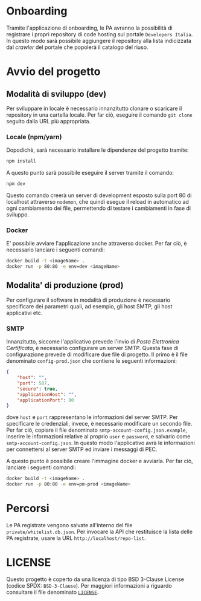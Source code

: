 # Onboarding

Tramite l'applicazione di onboarding, le PA avranno la possibilità di
registrare i propri repository di code hosting sul portale `Developers Italia`.
In questo modo sarà possibile aggiungere il repository alla lista indicizzata
dal *crawler* del portale che popolerà il catalogo del riuso. 

# Avvio del progetto 

## Modalità di sviluppo (dev)

Per sviluppare in locale è necessario innanzitutto clonare o scaricare il
repository in una cartella locale. 
Per far ciò, eseguire il comando `git clone` seguito dalla URL più appropriata.

### Locale (npm/yarn)

Dopodichè, sarà necessario installare le dipendenze del progetto tramite:
```bash
npm install
```
A questo punto sarà possibile eseguire il server tramite il comando:
```bash
npm dev
```
Questo comando creerà un server di development esposto sulla port 80 di
localhost attraverso `nodemon`, che quindi esegue il reload in automatico ad
ogni cambiamento dei file, permettendo di testare i cambiamenti in fase di
sviluppo. 

### Docker

E' possibile avviare l'applicazione anche attraverso docker.
Per far ciò, è necessario lanciare i seguenti comandi:

```bash
docker build -t <imageName> .
docker run -p 80:80 -e env=dev <imageName> 
```

## Modalita' di produzione (prod)

Per configurare il software in modalità di produzione è necessario specificare
dei parametri quali, ad esempio, gli host SMTP, gli host applicativi etc. 

### SMTP
Innanzitutto, siccome l'applicativo prevede l'invio di *Posta Elettronica
Certificata*, è necessario configurare un server SMTP.
Questa fase di configurazione prevede di modificare due file di progetto.
Il primo è il file denominato `config-prod.json` che contiene le seguenti
informazioni:
```json
{
    "host": "",
    "port": 587,
    "secure": true,
    "applicationHost": "",
    "applicationPort": 80
}
```
dove `host` e `port` rappresentano le informazioni del server SMTP. 
Per specificare le credenziali, invece, è necessario modificare un secondo
file. Per far ciò, copiare il file denominato
`smtp-account-config.json.example`, inserire le informazioni relative al
proprio `user` e `password`, e salvarlo come `smtp-account-config.json`.
In questo modo l'applicativo avrà le informazioni per connettersi al server
SMTP ed inviare i messaggi di PEC.

A questo punto è possibile creare l'immagine docker e avviarla.
Per far ciò, lanciare i seguenti comandi:

```bash 
docker build -t <imageName> .
docker run -p 80:80 -e env=pm-prod <imageName> 
```

# Percorsi
Le PA registrate vengono salvate all'interno del file
`private/whitelist.db.json`. 
Per invocare la API che restituisce la lista delle PA registrate, usare
la URL `http://localhost/repo-list`.

# LICENSE
Questo progetto è coperto da una licenza di tipo BSD 3-Clause License (codice
SPDX: `BSD-3-Clause`). Per maggiori informazioni a riguardo consultare il file
denominato [`LICENSE`](LICENSE).
